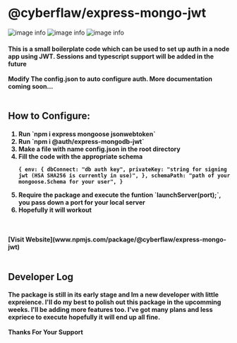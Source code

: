 # @cyberflaw/express-mongo-jwt

![image info](https://img.shields.io/github/issues/CyberFlaw/Express-MongoDB-JWT-Auth)
![image info](https://img.shields.io/github/forks/CyberFlaw/Express-MongoDB-JWT-Auth)
![image info](https://img.shields.io/github/stars/CyberFlaw/Express-MongoDB-JWT-Auth)

<h4>This is a small boilerplate code which can be used to set up auth in a node app using JWT. Sessions and typescript support will be added in the future

<br/>
<br/>
Modify The config.json to auto configure auth. More documentation coming soon...

<br/>
<br/>
<h2> How to Configure:
<h4>
<ol>
<li>Run `npm i express mongoose jsonwebtoken`
<li>Run `npm i @auth/express-mongodb-jwt`
<li>Make a file with name config.json in the root directory
<li>Fill the code with the appropriate schema 
<br>

`{ env: { dbConnect: "db auth key", privateKey: "string for signing jwt (HSA SHA256 is currently in use)", }, schemaPath: "path of your mongoose.Schema for your user", }`
<br>

<li>Require the package and execute the funtion
`launchServer(port);`, you pass down a port for your local server
<li>Hopefully it will workout
</ol>

<br/>
<h4>
[Visit Website](www.npmjs.com/package/@cyberflaw/express-mongo-jwt)

<br>
<br>
<h2>Developer Log
<h4>
The package is still in its early stage and Im a new developer with little expreience. I'll do my best to polish out this package in the upcomming weeks. I'll be adding more features too. I've got many plans and less expriece to execute hopefully it will end up all fine.
<br>
<br>
Thanks For Your Support
